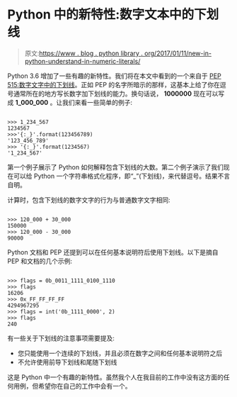 # Python 中的新特性:数字文本中的下划线

> 原文:[https://www . blog . python library . org/2017/01/11/new-in-python-understand-in-numeric-literals/](https://www.blog.pythonlibrary.org/2017/01/11/new-in-python-underscores-in-numeric-literals/)

Python 3.6 增加了一些有趣的新特性。我们将在本文中看到的一个来自于 [PEP 515:数字文字中的下划线](https://www.python.org/dev/peps/pep-0515)。正如 PEP 的名字所暗示的那样，这基本上给了你在逗号通常所在的地方写长数字加下划线的能力。换句话说， **1000000** 现在可以写成 **1_000_000** 。让我们来看一些简单的例子:

```

>>> 1_234_567
1234567
>>>'{:_}'.format(123456789)
'123_456_789'
>>> '{:_}'.format(1234567)
'1_234_567'

```

第一个例子展示了 Python 如何解释包含下划线的大数。第二个例子演示了我们现在可以给 Python 一个字符串格式化程序，即“_”(下划线)，来代替逗号。结果不言自明。

计算时，包含下划线的数字文字的行为与普通数字文字相同:

```

>>> 120_000 + 30_000
150000
>>> 120_000 - 30_000
90000

```

Python 文档和 PEP 还提到可以在任何基本说明符后使用下划线。以下是摘自 PEP 和文档的几个示例:

```

>>> flags = 0b_0011_1111_0100_1110
>>> flags
16206
>>> 0x_FF_FF_FF_FF
4294967295
>>> flags = int('0b_1111_0000', 2)
>>> flags
240

```

有一些关于下划线的注意事项需要提及:

*   您只能使用一个连续的下划线，并且必须在数字之间和任何基本说明符之后
*   不允许使用前导下划线和尾随下划线

这是 Python 中一个有趣的新特性。虽然我个人在我目前的工作中没有这方面的任何用例，但希望你在自己的工作中会有一个。